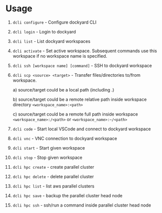 Usage
======

1. `dcli configure` - Configure dockyard CLI 
2. `dcli login` - Login to dockyard  
3. `dcli list` - List dockyard workspaces
4. `dcli activate` - Set active workspace. Subsequent commands use this workspace if no workspace name is specified.
5. `dcli ssh [workspace name] [command]` - SSH to dockyard workspace
6. `dcli scp <source> <target>` - Transfer files/directories to/from workspace.

    a) source/target could be a local path (including .)

    b) source/target could be a remote relative path inside workspace directory `<workspace_name>:<path>`

    c) source/target could be a remote full path inside workspace `<workspace_name>:/<path>` or `<workspace_name>:~/<path>`

7. `dcli code` - Start local VSCode and connect to dockyard workspace

8. `dcli vnc` -  VNC connection to dockyard workspace

9. `dcli start` - Start given workspace

10. `dcli stop` - Stop given workspace

11. `dcli hpc create` -    create parallel cluster

12. `dcli hpc delete` -    delete parallel cluster

13. `dcli hpc list` -      list aws parallel clusters

14. `dcli hpc save` -      backup the parallel cluster head node

15. `dcli hpc ssh` -       ssh/run a command inside parallel cluster head node

